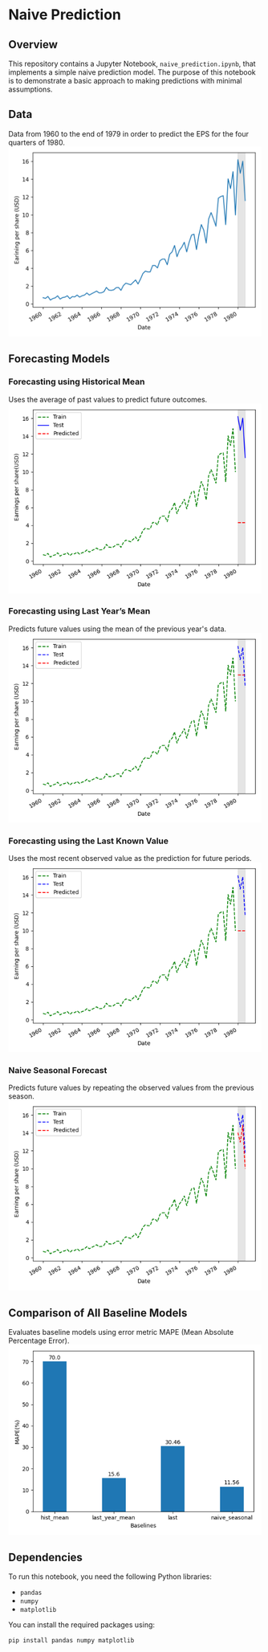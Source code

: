 # Naive Prediction

## Overview
This repository contains a Jupyter Notebook, `naive_prediction.ipynb`, that implements a simple naive prediction model. The purpose of this notebook is to demonstrate a basic approach to making predictions with minimal assumptions.

## Data
Data from 1960 to the end of 1979 in order to predict the EPS for the four quarters of 1980.
![Data](ts1.png)  

## Forecasting Models
### Forecasting using Historical Mean
Uses the average of past values to predict future outcomes.
![Forecasting using Historical Mean](ts2.png)  

### Forecasting using Last Year’s Mean
Predicts future values using the mean of the previous year's data.
![Forecasting using Last Year’s Mean](ts3.png)  

### Forecasting using the Last Known Value
Uses the most recent observed value as the prediction for future periods.
![Forecasting using the Last Known Value](ts4.png)  

### Naive Seasonal Forecast
Predicts future values by repeating the observed values from the previous season.
![Naive Seasonal Forecast](ts5.png)  

## Comparison of All Baseline Models
Evaluates baseline models using error metric MAPE (Mean Absolute Percentage Error).
![Comparison of All Baseline Models](ts6.png)  

## Dependencies
To run this notebook, you need the following Python libraries:
- `pandas`
- `numpy`
- `matplotlib`

You can install the required packages using:
```bash
pip install pandas numpy matplotlib
